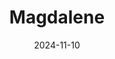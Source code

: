 ---
title: "Magdalene"
date: 2024-11-10
draft: false
layout: "photo-series"
cover_image: "https://photos.jmkettle.com/portraits/magdalene/01.webp"
series_images:
  - "https://photos.jmkettle.com/portraits/magdalene/01.webp"
  - "https://photos.jmkettle.com/portraits/magdalene/02.webp"
  - "https://photos.jmkettle.com/portraits/magdalene/03.webp"
  - "https://photos.jmkettle.com/portraits/magdalene/04.webp"
  - "https://photos.jmkettle.com/portraits/magdalene/05.webp"
series_cloudflare_ids:
  - "2d5b8103-31f5-4685-29ef-1cc12fdf4500"
  - "aafddc4f-cd47-445f-1341-e98b5d0c0400"
  - "9fdc05f7-0396-4bf1-d7cf-f851f38adc00"
  - "9566ed3e-2019-483d-19f6-df6c9003be00"
  - "ee188150-ca53-4ffe-547e-e2d4f63fc000"
series_alt_texts:
  - "portrait of magdalene"
  - "portrait of magdalene"
  - "portrait of magdalene"
  - "portrait of magdalene"
  - "portrait of magdalene"
---